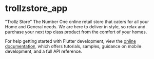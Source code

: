 # trollzstore_app

"Trollz Store" The Number One online retail store that caters for all your Home and General needs. We are here to deliver in style, so relax and purchase your next top class product from the comfort of your homes.

For help getting started with Flutter development, view the
[online documentation](https://docs.flutter.dev/), which offers tutorials,
samples, guidance on mobile development, and a full API reference.
